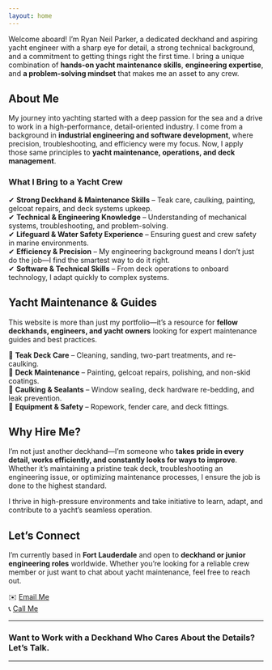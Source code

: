 ```yaml
---
layout: home
---
```


Welcome aboard! I’m Ryan Neil Parker, a dedicated deckhand and aspiring yacht engineer with a sharp eye for detail, a strong technical background, and a commitment to getting things right the first time. I bring a unique combination of **hands-on yacht maintenance skills**, **engineering expertise**, and **a problem-solving mindset** that makes me an asset to any crew.  

## **About Me**  

My journey into yachting started with a deep passion for the sea and a drive to work in a high-performance, detail-oriented industry. I come from a background in **industrial engineering and software development**, where precision, troubleshooting, and efficiency were my focus. Now, I apply those same principles to **yacht maintenance, operations, and deck management**.  

### **What I Bring to a Yacht Crew**  
✔ **Strong Deckhand & Maintenance Skills** – Teak care, caulking, painting, gelcoat repairs, and deck systems upkeep.  
✔ **Technical & Engineering Knowledge** – Understanding of mechanical systems, troubleshooting, and problem-solving.  
✔ **Lifeguard & Water Safety Experience** – Ensuring guest and crew safety in marine environments.  
✔ **Efficiency & Precision** – My engineering background means I don’t just do the job—I find the smartest way to do it right.  
✔ **Software & Technical Skills** – From deck operations to onboard technology, I adapt quickly to complex systems.  

## **Yacht Maintenance & Guides**  

This website is more than just my portfolio—it’s a resource for **fellow deckhands, engineers, and yacht owners** looking for expert maintenance guides and best practices.  

🔹 **Teak Deck Care** – Cleaning, sanding, two-part treatments, and re-caulking.  
🔹 **Deck Maintenance** – Painting, gelcoat repairs, polishing, and non-skid coatings.  
🔹 **Caulking & Sealants** – Window sealing, deck hardware re-bedding, and leak prevention.  
🔹 **Equipment & Safety** – Ropework, fender care, and deck fittings.  

## **Why Hire Me?**  

I’m not just another deckhand—I’m someone who **takes pride in every detail, works efficiently, and constantly looks for ways to improve**. Whether it’s maintaining a pristine teak deck, troubleshooting an engineering issue, or optimizing maintenance processes, I ensure the job is done to the highest standard.  

I thrive in high-pressure environments and take initiative to learn, adapt, and contribute to a yacht’s seamless operation.  

## **Let’s Connect**  
I’m currently based in **Fort Lauderdale** and open to **deckhand or junior engineering roles** worldwide. Whether you’re looking for a reliable crew member or just want to chat about yacht maintenance, feel free to reach out.  

✉️ [Email Me](mailto:ryanneilparker@gmail.com)   
📞 [Call Me](tel:+19542261314)  

---

### **Want to Work with a Deckhand Who Cares About the Details? Let’s Talk.**  

---
